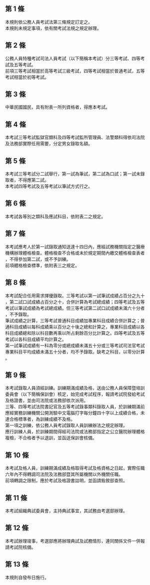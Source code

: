 第 1 條
-------
本規則依公務人員考試法第三條規定訂定之。  
本規則未規定事項，依有關考試法規之規定辦理。

第 2 條
-------
公務人員特種考試司法人員考試（以下簡稱本考試）分三等考試、四等考  
試及五等考試。  
前項三等考試相當於高等考試三級考試，四等考試相當於普通考試，五等  
考試相當於初等考試。

第 3 條
-------
中華民國國民，具有附表一所列資格者，得應本考試。

第 4 條
-------
本考試三等考試監獄官類科及四等考試監所管理員、法警類科得依司法院  
及法務部實際任用需要，分定男女錄取名額。

第 5 條
-------
本考試三等考試分二試舉行，第一試為筆試，第二試為口試；第一試未錄  
取者，不得應第二試。  
本考試四等考試及五等考試以筆試方式行之。

第 6 條
-------
本考試各等別之類科及應試科目，依附表二之規定。

第 7 條
-------
本考試應考人於第一試錄取通知送達十四日內，應經試務機關指定之醫療  
機構辦理體格檢查。體格檢查不合格或未於規定期間內繳交體格檢查表者  
，不得參加第二試，或不予訓練。  
前項體格檢查標準，依附表三之規定。

第 8 條
-------
本考試配合任用需求擇優錄取。三等考試以第一試筆試成績占百分之九十  
，第二試口試成績占百分之十，合併計算為考試總成績；四等考試及五等  
考試以筆試成績為考試總成績。但三等考試第二試口試成績未滿六十分者  
，不予錄取。  
筆試成績之計算，三等考試普通科目成績加專業科目成績合併計算之；普  
通科目成績以每科成績乘以百分之十後之總和計算之，專業科目成績以各  
科目成績總和除以科目數再乘以所占剩餘百分比計算之。四等考試及五等  
考試以各科目成績平均計算之。  
第一試筆試成績有一科為零分或總成績未滿五十分或三等考試司法官考試  
專業科目平均成績未滿五十分者，均不予錄取。缺考之科目，以零分計算  
。

第 9 條
-------
本考試錄取人員須經訓練。訓練期滿成績及格，送由公務人員保障暨培訓  
委員會（以下簡稱保訓會）核定，始完成考試程序，報請考試院發給考試  
及格證書，並由司法院或法務部依次派用。  
三等、四等考試法院書記官及五等考試錄事類科錄取人員，於訓練期滿前  
應經實務訓練機關公開測驗中文電腦打字每分鐘四十字以上成績合格，未  
達合格標準者，為訓練成績不及格。  
第一項之訓練，依公務人員考試錄取人員訓練辦法之規定辦理。  
應行訓練人員，於訓練期間得經司法院或法務部指定之公立醫院辦理體格  
複檢，不合格者予以退訓，並函送保訓會核備。

第 10 條
--------
本考試及格人員，訓練期滿成績及格取得考試及格資格之日起，實際任職  
六年內不得轉調司法院及法務部暨其所屬機關以外機關任職。  
前項轉調之限制，應於考試及格證書註明，並函請銓敘部查照。

第 11 條
--------
本考試組織典試委員會，主持典試事宜，其試務由考選部辦理。

第 12 條
--------
本考試辦理竣事，考選部應將辦理典試及試務情形，連同關係文件一併報  
請考試院核備。

第 13 條
--------
本規則自發布日施行。

